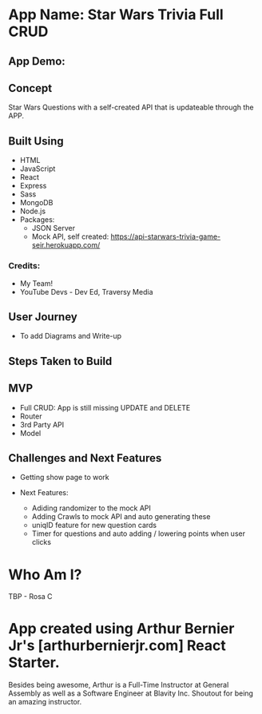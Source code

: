 # App Name: Star Wars Trivia Full CRUD

## App Demo:

## Concept
Star Wars Questions with a self-created API that is updateable through the APP.

## Built Using

- HTML
- JavaScript
- React
- Express
- Sass
- MongoDB
- Node.js
- Packages:
    - JSON Server
    - Mock API, self created: https://api-starwars-trivia-game-seir.herokuapp.com/
### Credits:
- My Team!
- YouTube Devs - Dev Ed, Traversy Media 

## User Journey
- To add Diagrams and Write-up

## Steps Taken to Build


## MVP
- Full CRUD: App is still missing UPDATE and DELETE
- Router
- 3rd Party API
- Model

## Challenges and Next Features
- Getting show page to work
  
- Next Features:
    - Adiding randomizer to the mock API
    - Adding Crawls to mock API and auto generating these 
    - uniqID feature for new question cards 
    - Timer for questions and auto adding / lowering points when user clicks

# Who Am I?

TBP - Rosa C

# App created using Arthur Bernier Jr's [arthurbernierjr.com] React Starter.
Besides being awesome, Arthur is a Full-Time Instructor at General Assembly as well as a Software Engineer at Blavity Inc. Shoutout for being an amazing instructor.